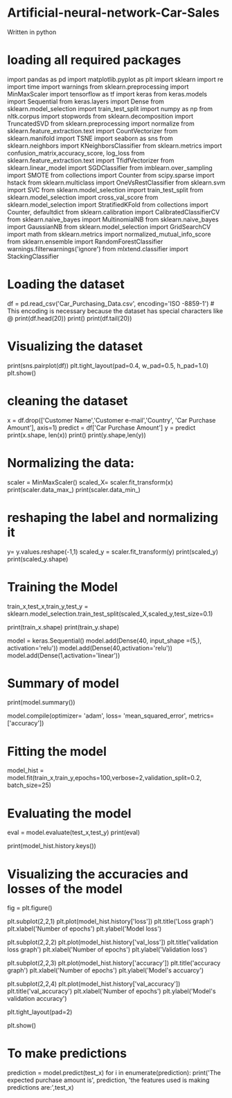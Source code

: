 # Artificial-neural-network-Car-Sales
Written in python
# loading all required packages
import pandas as pd
import matplotlib.pyplot as plt
import sklearn
import re
import time
import warnings
from sklearn.preprocessing import MinMaxScaler
import tensorflow as tf
import keras
from keras.models import Sequential
from keras.layers import Dense
from sklearn.model_selection import train_test_split
import numpy as np
from nltk.corpus import stopwords
from sklearn.decomposition import TruncatedSVD
from sklearn.preprocessing import normalize
from sklearn.feature_extraction.text import CountVectorizer
from sklearn.manifold import TSNE
import seaborn as sns
from sklearn.neighbors import KNeighborsClassifier
from sklearn.metrics import confusion_matrix,accuracy_score, log_loss
from sklearn.feature_extraction.text import TfidfVectorizer
from sklearn.linear_model import SGDClassifier
from imblearn.over_sampling import SMOTE
from collections import Counter
from scipy.sparse import hstack
from sklearn.multiclass import OneVsRestClassifier
from sklearn.svm import SVC
from sklearn.model_selection import train_test_split
from sklearn.model_selection import cross_val_score
from sklearn.model_selection import StratifiedKFold
from collections import Counter, defaultdict
from sklearn.calibration import CalibratedClassifierCV
from sklearn.naive_bayes import MultinomialNB
from sklearn.naive_bayes import GaussianNB
from sklearn.model_selection import GridSearchCV
import math
from sklearn.metrics import normalized_mutual_info_score
from sklearn.ensemble import RandomForestClassifier
warnings.filterwarnings('ignore')
from mlxtend.classifier import StackingClassifier

# Loading the dataset
df = pd.read_csv('Car_Purchasing_Data.csv', encoding='ISO -8859-1') # This encoding is necessary because the dataset has special characters like @
print(df.head(20))
print()
print(df.tail(20))

# Visualizing the dataset
print(sns.pairplot(df))
plt.tight_layout(pad=0.4, w_pad=0.5, h_pad=1.0)
plt.show()

# cleaning the dataset

x = df.drop(['Customer Name','Customer e-mail','Country', 'Car Purchase Amount'], axis=1)
predict = df['Car Purchase Amount']
y = predict
print(x.shape, len(x))
print()
print(y.shape,len(y))

# Normalizing the data:
scaler = MinMaxScaler()
scaled_X= scaler.fit_transform(x)
print(scaler.data_max_)
print(scaler.data_min_)

# reshaping the label and normalizing it
y= y.values.reshape(-1,1)
scaled_y = scaler.fit_transform(y)
print(scaled_y)
print(scaled_y.shape)

# Training the Model
train_x,test_x,train_y,test_y = sklearn.model_selection.train_test_split(scaled_X,scaled_y,test_size=0.1)

print(train_x.shape)
print(train_y.shape)

model = keras.Sequential()
model.add(Dense(40, input_shape =(5,), activation='relu'))
model.add(Dense(40,activation='relu'))
model.add(Dense(1,activation='linear'))

# Summary of model
print(model.summary())

model.compile(optimizer= 'adam', loss= 'mean_squared_error', metrics=['accuracy'])

# Fitting the model
model_hist = model.fit(train_x,train_y,epochs=100,verbose=2,validation_split=0.2, batch_size=25)

# Evaluating the model
eval = model.evaluate(test_x,test_y)
print(eval)

print(model_hist.history.keys())

# Visualizing the accuracies and losses of the model
fig = plt.figure()

plt.subplot(2,2,1)
plt.plot(model_hist.history['loss'])
plt.title('Loss graph')
plt.xlabel('Number of epochs')
plt.ylabel('Model loss')

plt.subplot(2,2,2)
plt.plot(model_hist.history['val_loss'])
plt.title('validation loss graph')
plt.xlabel('Number of epochs')
plt.ylabel('Validation loss')


plt.subplot(2,2,3)
plt.plot(model_hist.history['accuracy'])
plt.title('accuracy graph')
plt.xlabel('Number of epochs')
plt.ylabel('Model\'s accuarcy')


plt.subplot(2,2,4)
plt.plot(model_hist.history['val_accuracy'])
plt.title('val_accuracy')
plt.xlabel('Number of epochs')
plt.ylabel('Model\'s validation accuracy')


plt.tight_layout(pad=2)

plt.show()

# To make predictions
prediction = model.predict(test_x)
for i in enumerate(prediction):
    print('The expected purchase amount is', prediction, 'the features used is making predictions are:',test_x)


